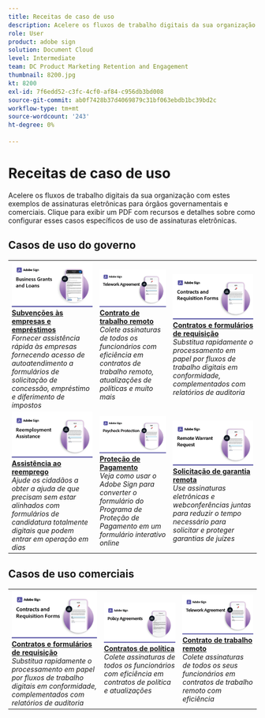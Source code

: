```yaml
---
title: Receitas de caso de uso
description: Acelere os fluxos de trabalho digitais da sua organização com estes exemplos de assinaturas eletrônicas para órgãos governamentais e comerciais
role: User
product: adobe sign
solution: Document Cloud
level: Intermediate
team: DC Product Marketing Retention and Engagement
thumbnail: 8200.jpg
kt: 8200
exl-id: 7f6edd52-c3fc-4cf0-af84-c956db3bd008
source-git-commit: ab0f7428b37d4069879c31bf063ebdb1bc39bd2c
workflow-type: tm+mt
source-wordcount: '243'
ht-degree: 0%

---
```


# Receitas de caso de uso

Acelere os fluxos de trabalho digitais da sua organização com estes exemplos de assinaturas eletrônicas para órgãos governamentais e comerciais. Clique para exibir um PDF com recursos e detalhes sobre como configurar esses casos específicos de uso de assinaturas eletrônicas.

## Casos de uso do governo

<table style="table-layout:fixed">
<tr>
  <td>
    <a href="usecasegovgrants.md">
      <img alt="Subvenções às empresas e empréstimos" src="../assets/UC_Business.png" />
    </a>
    <div>
    <a href="usecasegovgrants.md"><strong>Subvenções às empresas e empréstimos</strong></a>
    </div>
    <em>Fornecer assistência rápida às empresas fornecendo acesso de autoatendimento a formulários de solicitação de concessão, empréstimo e diferimento de impostos</em>
    <br>
  </td> 
  <td>
    <a href="usecasegovtelework.md">
      <img alt="Contrato de trabalho remoto" src="../assets/UC_MegasignR.png" />
    </a>
    <div>
    <a href="usecasegovtelework.md"><strong>Contrato de trabalho remoto</strong></a>
    </div>
    <em>Colete assinaturas de todos os funcionários com eficiência em contratos de trabalho remoto, atualizações de políticas e muito mais</em>
    <br>
  </td>
  <td>
    <a href="usecasegovcontracts.md">
      <img alt="Contratos e formulários de requisição" src="../assets/UC_WorkflowR.png" />
    </a>
    <div>
    <a href="usecasegovcontracts.md"><strong>Contratos e formulários de requisição</strong></a>
    </div>
    <em>Substitua rapidamente o processamento em papel por fluxos de trabalho digitais em conformidade, complementados com relatórios de auditoria</em>
    <br>
  </td>
</tr>
<tr>
  <td>
    <a href="usecasegovreemployment.md">
      <img alt="Assistência ao reemprego" src="../assets/UC_WebformsR.png" />
    </a>
    <div>
    <a href="usecasegovreemployment.md"><strong>Assistência ao reemprego</strong></a>
    </div>
    <em>Ajude os cidadãos a obter a ajuda de que precisam sem estar alinhados com formulários de candidatura totalmente digitais que podem entrar em operação em dias</em>
    <br>
  </td>
  <td>
    <a href="usecasegovpaycheck.md">
      <img alt="Proteção de Pagamento" src="../assets/UC_PaycheckProtectionR.png" />
    </a>
    <div>
    <a href="usecasegovpaycheck.md"><strong>Proteção de Pagamento</strong></a>
    </div>
    <em>Veja como usar o Adobe Sign para converter o formulário do Programa de Proteção de Pagamento em um formulário interativo online</em>
    <br>
  </td>
  <td>
    <a href="usecasegovremote.md">
      <img alt="Solicitação de garantia remota" src="../assets/UC_Remote_WarrantR.png" />
    </a>
    <div>
    <a href="usecasegovremote.md"><strong>Solicitação de garantia remota</strong></a>
    </div>
    <em>Use assinaturas eletrônicas e webconferências juntas para reduzir o tempo necessário para solicitar e proteger garantias de juízes</em>
    <br>
  </td>
</tr>
</table>

## Casos de uso comerciais

<table style="table-layout:fixed">
<tr>
  <td>
    <a href="usecasecomcontracts.md">
      <img alt="Contratos e formulários de requisição" src="../assets/UC_WorkflowR.png" />
    </a>
    <div>
    <a href="usecasecomcontracts.md"><strong>Contratos e formulários de requisição</strong></a>
    </div>
    <em>Substitua rapidamente o processamento em papel por fluxos de trabalho digitais em conformidade, complementados com relatórios de auditoria</em>
    <br>
  </td> 
  <td>
    <a href="usecasecompolicy.md">
      <img alt="Contratos de política" src="../assets/UC_Policy.png" />
    </a>
    <div>
    <a href="usecasecompolicy.md"><strong>Contratos de política</strong></a>
    </div>
    <em>Colete assinaturas de todos os funcionários com eficiência em contratos de política e atualizações</em>
    <br>
  </td>
  <td>
    <a href="usecasecomtelework.md">
      <img alt="Contrato de trabalho remoto" src="../assets/UC_MegasignR.png" />
    </a>
    <div>
    <a href="usecasecomtelework.md"><strong>Contrato de trabalho remoto</strong></a>
    </div>
    <em>Colete assinaturas de todos os seus funcionários em contratos de trabalho remoto com eficiência</em>
    <br>
  </td>
</tr>
</table>
